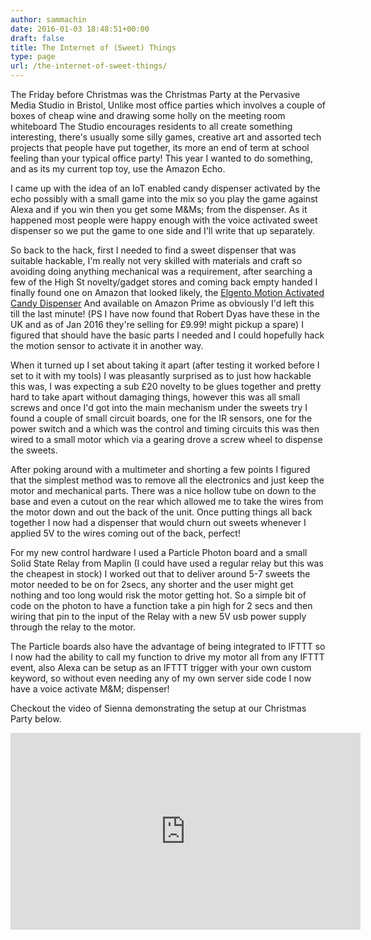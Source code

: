 ```yaml
---
author: sammachin
date: 2016-01-03 18:48:51+00:00
draft: false
title: The Internet of (Sweet) Things
type: page
url: /the-internet-of-sweet-things/
---
```


The Friday before Christmas was the Christmas Party at the Pervasive Media Studio in Bristol, Unlike most office parties which involves a couple of boxes of cheap wine and drawing some holly on the meeting room whiteboard The Studio encourages residents to all create something interesting, there's usually some silly games, creative art and assorted tech projects that people have put together, its more an end of term at school feeling than your typical office party! This year I wanted to do something, and as its my current top toy, use the Amazon Echo. 

I came up with the idea of an IoT enabled candy dispenser activated by the echo possibly with a small game into the mix so you play the game against Alexa and if you win then you get some M&Ms; from the dispenser. As it happened most people were happy enough with the voice activated sweet dispenser so we put the game to one side and I'll write that up separately.

So back to the hack, first I needed to find a sweet dispenser that was suitable hackable, I'm really not very skilled with materials and craft so avoiding doing anything mechanical was a requirement, after searching a few of the High St novelty/gadget stores and coming back empty handed I finally found one on Amazon that looked likely, the [Elgento Motion Activated Candy Dispenser](http://www.elgento.co.uk/automatic-candy-dispenser.html) And available on Amazon Prime as obviously I'd left this till the last minute! (PS I have now found that Robert Dyas have these in the UK and as of Jan 2016 they're selling for £9.99! might pickup a spare) I figured that should have the basic parts I needed and I could hopefully hack the motion sensor to activate it in another way.

When it turned up I set about taking it apart (after testing it worked before I set to it with my tools) I was pleasantly surprised as to just how hackable this was, I was expecting a sub £20 novelty to be glues together and pretty hard to take apart without damaging things, however this was all small screws and once I'd got into the main mechanism under the sweets try I found a couple of small circuit boards, one for the IR sensors, one for the power switch and a which was the control and timing circuits this was then wired to a small motor which via a gearing drove a screw wheel to dispense the sweets. 

After poking around with a multimeter and shorting a few points I figured that the simplest method was to remove all the electronics and just keep the motor and mechanical parts. There was a nice hollow tube on down to the base and even a cutout on the rear which allowed me to take the wires from the motor down and out the back of the unit. Once putting things all back together I now had a dispenser that would churn out sweets whenever I applied 5V to the wires coming out of the back, perfect!

For my new control hardware I used a Particle Photon board and a small Solid State Relay from Maplin (I could have used a regular relay but this was the cheapest in stock) I worked out that to deliver around 5-7 sweets the motor needed to be on for 2secs, any shorter and the user might get nothing and too long would risk the motor getting hot. So a simple bit of code on the photon to have a function take a pin high for 2 secs and then wiring that pin to the input of the Relay with a new 5V usb power supply through the relay to the motor. 

The Particle boards also have the advantage of being integrated to IFTTT so I now had the ability to call my function to drive my motor all from any IFTTT event, also Alexa can be setup as an IFTTT trigger with your own custom keyword, so without even needing any of my own server side code I now have a voice activate M&M; dispenser!

Checkout the video of Sienna demonstrating the setup at our Christmas Party below.


<iframe width="560" allowfullscreen="None" src="https://www.youtube.com/embed/ei_BbkTW3pA" frameborder="0" height="315"></iframe>
